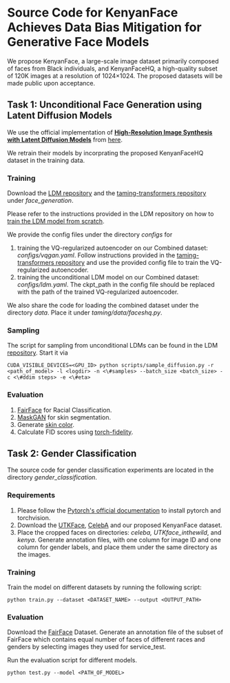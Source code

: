 # Source Code for KenyanFace Achieves Data Bias Mitigation for Generative Face Models

We propose KenyanFace, a large-scale image dataset primarily composed of faces from Black individuals, and KenyanFaceHQ, a high-quality subset of 120K images at a resolution of 1024×1024. The proposed datasets will be made public upon acceptance.

## Task 1: Unconditional Face Generation using Latent Diffusion Models

We use the official implementation of [**High-Resolution Image Synthesis with Latent Diffusion Models**](https://arxiv.org/abs/2112.10752) from [here](https://github.com/CompVis/latent-diffusion/tree/main). 

We retrain their models by incorprating the proposed KenyanFaceHQ dataset in the training data.


### Training

Download the [LDM repository](https://github.com/CompVis/latent-diffusion/tree/main) and the [taming-transformers repository](https://github.com/CompVis/taming-transformers) under *face_generation*.

Please refer to the instructions provided in the LDM repository on how to [train the LDM model from scratch](https://github.com/CompVis/latent-diffusion/tree/main?tab=readme-ov-file#train-your-own-ldms). 

We provide the config files under the directory *configs* for 
1. training the VQ-regularized autoencoder on our Combined dataset: *configs/vqgan.yaml*. Follow instructions provided in the [taming-transformers repository](https://github.com/CompVis/taming-transformers) and use the provided config file to train the VQ-regularized autoencoder. 
2. training the unconditional LDM model on our Combined dataset: *configs/ldm.yaml*. The ckpt_path in the config file should be replaced with the path of the trained VQ-regularized autoencoder.

We also share the code for loading the combined dataset under the directory *data*. Place it under *taming/data/faceshq.py*.

### Sampling

The script for sampling from unconditional LDMs can be found in the LDM [repository](https://github.com/CompVis/latent-diffusion/blob/main/scripts/sample_diffusion.py). Start it via

```shell script
CUDA_VISIBLE_DEVICES=<GPU_ID> python scripts/sample_diffusion.py -r <path_of_model> -l <logdir> -n <\#samples> --batch_size <batch_size> -c <\#ddim steps> -e <\#eta> 
```

### Evaluation

1. [FairFace](https://github.com/dchen236/FairFace) for Racial Classification.
2. [MaskGAN](https://github.com/switchablenorms/CelebAMask-HQ) for skin segmentation.
3. Generate [skin color](https://github.com/SonyResearch/apparent_skincolor).
4. Calculate FID scores using [torch-fidelity](https://github.com/toshas/torch-fidelity).

## Task 2: Gender Classification

The source code for gender classification experiments are located in the directory *gender_classification*.

### Requirements

   1. Please follow the [Pytorch's official documentation](https://pytorch.org/get-started/locally/) to install pytorch and torchvision.
   2. Download the [UTKFace](https://susanqq.github.io/UTKFace/), [CelebA](https://mmlab.ie.cuhk.edu.hk/projects/CelebA.html) and our proposed KenyanFace dataset.
   3. Place the cropped faces on directories: *celeba, UTKface_inthewild*, and *kenya*. Generate annotation files, with one column for image ID and one column for gender labels, and place them under the same directory as the images.

### Training
Train the model on different datasets by running the following script:

```
python train.py --dataset <DATASET_NAME> --output <OUTPUT_PATH>
```

### Evaluation

Download the [FairFace](https://github.com/joojs/fairface?tab=readme-ov-file) Dataset. Generate an annotation file of the subset of FairFace which contains equal number of faces of different races and genders by selecting images they used for service_test.

Run the evaluation script for different models.
```
python test.py --model <PATH_OF_MODEL>
```

